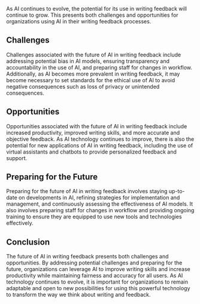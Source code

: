 
As AI continues to evolve, the potential for its use in writing feedback will continue to grow. This presents both challenges and opportunities for organizations using AI in their writing feedback processes.

Challenges
----------

Challenges associated with the future of AI in writing feedback include addressing potential bias in AI models, ensuring transparency and accountability in the use of AI, and preparing staff for changes in workflow. Additionally, as AI becomes more prevalent in writing feedback, it may become necessary to set standards for the ethical use of AI to avoid negative consequences such as loss of privacy or unintended consequences.

Opportunities
-------------

Opportunities associated with the future of AI in writing feedback include increased productivity, improved writing skills, and more accurate and objective feedback. As AI technology continues to improve, there is also the potential for new applications of AI in writing feedback, including the use of virtual assistants and chatbots to provide personalized feedback and support.

Preparing for the Future
------------------------

Preparing for the future of AI in writing feedback involves staying up-to-date on developments in AI, refining strategies for implementation and management, and continuously assessing the effectiveness of AI models. It also involves preparing staff for changes in workflow and providing ongoing training to ensure they are equipped to use new tools and technologies effectively.

Conclusion
----------

The future of AI in writing feedback presents both challenges and opportunities. By addressing potential challenges and preparing for the future, organizations can leverage AI to improve writing skills and increase productivity while maintaining fairness and accuracy for all users. As AI technology continues to evolve, it is important for organizations to remain adaptable and open to new possibilities for using this powerful technology to transform the way we think about writing and feedback.
